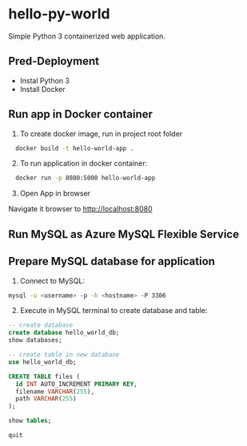 # hello-py-world

Simple Python 3 containerized web application.

## Pred-Deployment

* Instal Python 3
* Install Docker

## Run app in Docker container

1. To create docker image, run in project root folder

``` bash
  docker build -t hello-world-app .
```

2. To run application in docker container:

``` bash
  docker run -p 8080:5000 hello-world-app
```

3. Open App in browser

Navigate it browser to <http://localhost:8080>

## Run MySQL as Azure MySQL Flexible Service


## Prepare MySQL database for application

1. Connect to MySQL:

``` bash
mysql -u <username> -p -h <hostname> -P 3306
```

2. Execute in MySQL terminal to create database and table:

``` sql
-- create database
create database hello_world_db;
show databases;

-- create table in new database
use hello_world_db;

CREATE TABLE files (
  id INT AUTO_INCREMENT PRIMARY KEY,
  filename VARCHAR(255),
  path VARCHAR(255)
);

show tables;

quit
```

